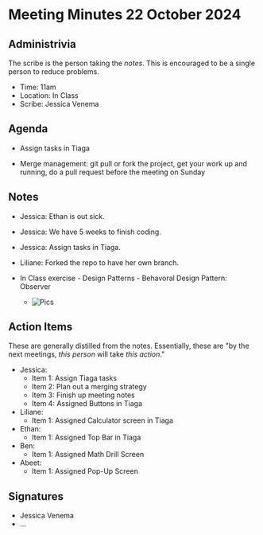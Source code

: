 # Meeting Minutes 22 October 2024

## Administrivia

The scribe is the person taking the _notes_. This is encouraged to be a single person to reduce problems.
* Time: 11am
* Location: In Class
* Scribe: Jessica Venema

## Agenda

* Assign tasks in Tiaga

* Merge management: git pull or fork the project, get your work up and running, do a pull request before the meeting on Sunday

## Notes

* Jessica: Ethan is out sick.
* Jessica: We have 5 weeks to finish coding.
* Jessica: Assign tasks in Tiaga.

* Liliane: Forked the repo to have her own branch.

* In Class exercise - Design Patterns - Behavoral Design Pattern: Observer
  - ![Pics](./Minutes/Pics/DesignPatterns.jpg/)

## Action Items

These are generally distilled from the notes. Essentially, these are "by the next meetings, _this person_ will take _this action_."
* Jessica: 
  * Item 1: Assign Tiaga tasks
  * Item 2: Plan out a merging strategy
  * Item 3: Finish up meeting notes
  * Item 4: Assigned Buttons in Tiaga
* Liliane: 
  * Item 1: Assigned Calculator screen in Tiaga
* Ethan: 
  * Item 1: Assigned Top Bar in Tiaga
* Ben: 
  * Item 1: Assigned Math Drill Screen
* Abeet: 
  * Item 1: Assigned Pop-Up Screen

## Signatures

* Jessica Venema
* ...

